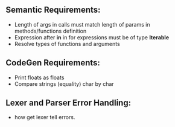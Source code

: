 ## Semantic Requirements:
- Length of args in calls must match length of params in methods/functions definition
- Expression after **in** in for expressions must be of type **Iterable**
- Resolve types of functions and arguments

## CodeGen Requirements:
- Print floats as floats
- Compare strings (equality) char by char

## Lexer and Parser Error Handling:
- how get lexer tell errors.